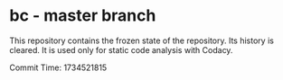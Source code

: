 # bc - master branch

This repository contains the frozen state of the repository.
Its history is cleared. It is used only for static code
analysis with Codacy.

Commit Time: 1734521815